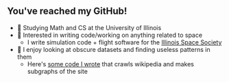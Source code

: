 ## You've reached my GitHub!
* 👾 Studying Math and CS at the University of Illinois
* 🚀 Interested in writing code/working on anything related to space 
  * I write simulation code + flight software for the [Illinois Space Society](https://github.com/ISSUIUC) 
* 📜 I enjoy looking at obscure datasets and finding useless patterns in them
  * Here's [some code I wrote](github.com/gautamdayal/wikipedia-graphs) that crawls wikipedia and makes subgraphs of the site

<!--
**gautamdayal/gautamdayal** is a ✨ _special_ ✨ repository because its `README.md` (this file) appears on your GitHub profile.

Here are some ideas to get you started:

- 🔭 I’m currently working on ...
- 🌱 I’m currently learning ...
- 👯 I’m looking to collaborate on ...
- 🤔 I’m looking for help with ...
- 💬 Ask me about ...
- 📫 How to reach me: ...
- 😄 Pronouns: ...
- ⚡ Fun fact: ...
-->
